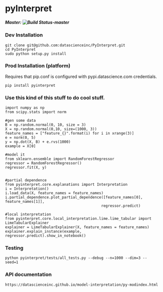 # pyInterpret
##### Master: ![Build Status-master](https://api.travis-ci.com/repositories/datascienceinc/model-interpretation.svg?token=okdWYn5kDgeoCPJZGPEz&branch=master)

<!--![layout](../master/PyInterpret.png?raw=true)
=======
-->

### Dev Installation
```
git clone git@github.com:datascienceinc/PyInterpret.git
cd PyInterpret
sudo python setup.py install
```

### Prod Installation (platform)
Requires that pip.conf is configured with pypi.datascience.com credentials.

```
pip install pyinterpret
```


### Use this kind of this stuff to do cool stuff.

```
import numpy as np
from scipy.stats import norm

#gen some data
B = np.random.normal(0, 10, size = 3)
X = np.random.normal(0,10, size=(1000, 3))
feature_names = ["feature_{}".format(i) for i in xrange(3)]
e = norm(0, 5)
y = np.dot(X, B) + e.rvs(1000)
example = X[0]

#model it
from sklearn.ensemble import RandomForestRegressor
regressor = RandomForestRegressor()
regressor.fit(X, y)


#partial dependence
from pyinterpret.core.explanations import Interpretation
i = Interpretation()
i.load_data(X, feature_names = feature_names)
i.partial_dependence.plot_partial_dependence([feature_names[0], feature_names[1]],
                                            regressor.predict)

#local interpretation
from pyinterpret.core.local_interpretation.lime.lime_tabular import LimeTabularExplainer
explainer = LimeTabularExplainer(X, feature_names = feature_names)
explainer.explain_instance(example,  regressor.predict).show_in_notebook()

```

### Testing
```
python pyinterpret/tests/all_tests.py --debug --n=1000 --dim=3 --seed=1
```

### API documentation
```
https://datascienceinc.github.io/model-interpretation/py-modindex.html
```
